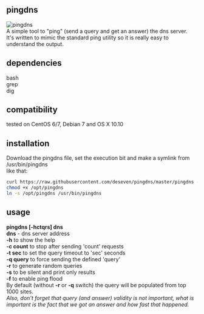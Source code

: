 ## pingdns
![pingdns](http://deseven.info/sys/pingdns2.gif)  
A simple tool to "ping" (send a query and get an answer) the dns server.  
It's written to mimic the standard ping utility so it is really easy to understand the output.

## dependencies
bash  
grep  
dig

## compatibility
tested on CentOS 6/7, Debian 7 and OS X 10.10

## installation
Download the pingdns file, set the execution bit and make a symlink from /usr/bin/pingdns  
like that:  
```sh
curl https://raw.githubusercontent.com/deseven/pingdns/master/pingdns --output /opt/pingdns  
chmod +x /opt/pingdns  
ln -s /opt/pingdns /usr/bin/pingdns
```

## usage
**pingdns [-hctqrs] dns**  
**dns** - dns server address  
**-h** to show the help  
**-c count** to stop after sending 'count' requests  
**-t sec** to set the query timeout to 'sec' seconds  
**-q query** to force sending the defined 'query'  
**-r** to generate random queries  
**-s** to be silent and print only results  
**-f** to enable ping flood  
By default (without **-r** or **-q** switch) the query will be populated from top 1000 sites.  
*Also, don't forget that query (and answer) validity is not important, what is important is the fact that we got an answer and how fast that happened.*
